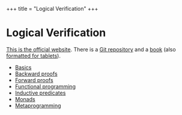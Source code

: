 +++
title = "Logical Verification"
+++

# Logical Verification

[This is the official website](https://lean-forward.github.io/logical-verification/2020/index.html).
There is a [Git repository](https://github.com/blanchette/logical_verification_2020) and a [book](https://github.com/blanchette/logical_verification_2020/raw/master/hitchhikers_guide.pdf) (also [formatted for tablets](https://github.com/blanchette/logical_verification_2020/raw/master/hitchhikers_guide_tablet.pdf)).

- [Basics](basics)
- [Backward proofs](backward-proofs/)
- [Forward proofs](forward-proofs/)
- [Functional programming](functional-programming/)
- [Inductive predicates](inductive-predicates/)
- [Monads](monads/)
- [Metaprogramming](metaprogramming/)

